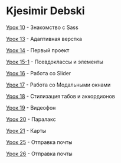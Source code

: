 # Kjesimir Debski

[Урок 10](https://kjesimir.github.io/ProjectGloAcademy/Lesson№10) - Знакомство c Sass

[Урок 13](https://kjesimir.github.io/ProjectGloAcademy/Lesson№13) - Адаптивная верстка

[Урок 14](https://kjesimir.github.io/ProjectGloAcademy/Lesson№14) - Первый проект

[Урок 15-1](https://kjesimir.github.io/ProjectGloAcademy/Lesson№15-1) - Псевдоклассы и элементы

[Урок 16](https://kjesimir.github.io/ProjectGloAcademy/Lesson№16) - Работа со Slider 

[Урок 17](https://kjesimir.github.io/ProjectGloAcademy/Lesson№17) - Работа со Модальными окнами 

[Урок 18](https://kjesimir.github.io/ProjectGloAcademy/Lesson№18) - Стилизация табов и аккордионов

[Урок 19](https://kjesimir.github.io/ProjectGloAcademy/Lesson№19) - Видеофон

[Урок 20](https://kjesimir.github.io/ProjectGloAcademy/Lesson№20) - Паралакс

[Урок 21](https://kjesimir.github.io/ProjectGloAcademy/Lesson№21) - Карты 

[Урок 25](https://kjesimir.github.io/ProjectGloAcademy/Lesson№25) - Отправка почты

[Урок 26](https://kjesimir.github.io/ProjectGloAcademy/Lesson№26) - Отправка почты
